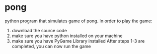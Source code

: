 # pong
python program that simulates game of pong.
In order to play the game:
1) download the source code
2) make sure you have python installed on your machine
3) make sure you have PyGame Library installed 
After steps 1-3 are completed, you can now run the game
